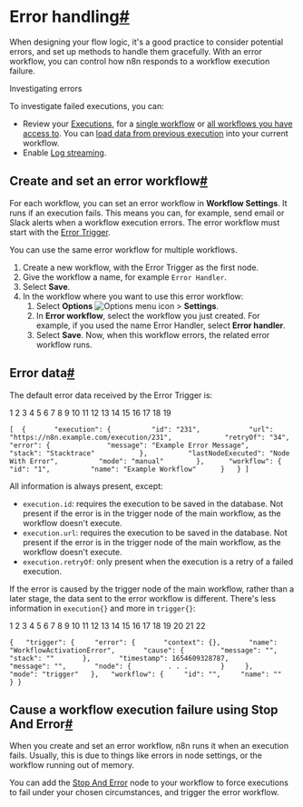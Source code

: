 [](https://github.com/n8n-io/n8n-docs/edit/main/docs/flow-logic/error-handling.md "Edit this page")

# Error handling[#](#error-handling "Permanent link")

When designing your flow logic, it's a good practice to consider potential errors, and set up methods to handle them gracefully. With an error workflow, you can control how n8n responds to a workflow execution failure.

Investigating errors

To investigate failed executions, you can:

*   Review your [Executions](../../workflows/executions/), for a [single workflow](../../workflows/executions/single-workflow-executions/) or [all workflows you have access to](../../workflows/executions/all-executions/). You can [load data from previous execution](../../workflows/executions/debug/) into your current workflow.
*   Enable [Log streaming](../../log-streaming/).

## Create and set an error workflow[#](#create-and-set-an-error-workflow "Permanent link")

For each workflow, you can set an error workflow in **Workflow Settings**. It runs if an execution fails. This means you can, for example, send email or Slack alerts when a workflow execution errors. The error workflow must start with the [Error Trigger](../../integrations/builtin/core-nodes/n8n-nodes-base.errortrigger/).

You can use the same error workflow for multiple workflows.

1.  Create a new workflow, with the Error Trigger as the first node.
2.  Give the workflow a name, for example `Error Handler`.
3.  Select **Save**.
4.  In the workflow where you want to use this error workflow:
    1.  Select **Options** ![Options menu icon](../../_images/common-icons/three-dot-options-menu.png) > **Settings**.
    2.  In **Error workflow**, select the workflow you just created. For example, if you used the name Error Handler, select **Error handler**.
    3.  Select **Save**. Now, when this workflow errors, the related error workflow runs.

## Error data[#](#error-data "Permanent link")

The default error data received by the Error Trigger is:

 1
 2
 3
 4
 5
 6
 7
 8
 9
10
11
12
13
14
15
16
17
18
19

`[ 	{ 		"execution": { 			"id": "231", 			"url": "https://n8n.example.com/execution/231", 			"retryOf": "34", 			"error": { 				"message": "Example Error Message", 				"stack": "Stacktrace" 			}, 			"lastNodeExecuted": "Node With Error", 			"mode": "manual" 		}, 		"workflow": { 			"id": "1", 			"name": "Example Workflow" 		} 	} ]`

All information is always present, except:

*   `execution.id`: requires the execution to be saved in the database. Not present if the error is in the trigger node of the main workflow, as the workflow doesn't execute.
*   `execution.url`: requires the execution to be saved in the database. Not present if the error is in the trigger node of the main workflow, as the workflow doesn't execute.
*   `execution.retryOf`: only present when the execution is a retry of a failed execution.

If the error is caused by the trigger node of the main workflow, rather than a later stage, the data sent to the error workflow is different. There's less information in `execution{}` and more in `trigger{}`:

 1
 2
 3
 4
 5
 6
 7
 8
 9
10
11
12
13
14
15
16
17
18
19
20
21
22

`{   "trigger": {     "error": {       "context": {},       "name": "WorkflowActivationError",       "cause": {         "message": "",         "stack": ""       },       "timestamp": 1654609328787,       "message": "",       "node": {         . . .        }     },     "mode": "trigger"   },   "workflow": {     "id": "",     "name": ""   } }`

## Cause a workflow execution failure using Stop And Error[#](#cause-a-workflow-execution-failure-using-stop-and-error "Permanent link")

When you create and set an error workflow, n8n runs it when an execution fails. Usually, this is due to things like errors in node settings, or the workflow running out of memory.

You can add the [Stop And Error](../../integrations/builtin/core-nodes/n8n-nodes-base.stopanderror/) node to your workflow to force executions to fail under your chosen circumstances, and trigger the error workflow.